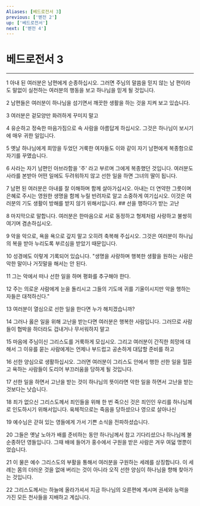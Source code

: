 ```yaml
---
Aliases: [베드로전서 3]
previous: ['벧전 2']
up: ['베드로전서']
next: ['벧전 4']
---
```

# 베드로전서 3

***


1 아내 된 여러분은 남편에게 순종하십시오. 그러면 주님의 말씀을 믿지 않는 남 편이라도 말없이 실천하는 여러분의 행동을 보고 하나님을 믿게 될 것입니다. 

2 남편들은 여러분이 하나님을 섬기면서 깨끗한 생활을 하는 것을 지켜 보고 있습니다. 

3 여러분은 겉모양만 화려하게 꾸미지 말고 

4 유순하고 정숙한 마음가짐으로 속 사람을 아름답게 하십시오. 그것은 하나님이 보시기에 매우 귀한 일입니다. 

5 옛날 하나님에게 희망을 두었던 거룩한 여자들도 이와 같이 자기 남편에게 복종함으로 자기를 꾸몄습니다. 

6 사라는 자기 남편인 아브라함을 '주' 라고 부르며 그에게 복종했던 것입니다. 여러분도 사라를 본받아 어떤 일에도 두려워하지 않고 선한 일을 하면 그녀의 딸이 됩니다. 

7 남편 된 여러분은 아내를 잘 이해하며 함께 살아가십시오. 아내는 더 연약한 그릇이며 은혜로 주시는 영원한 생명을 함께 누릴 반려자로 알고 소중하게 여기십시오. 이것은 여러분의 기도 생활이 방해를 받지 않기 위해서입니다. ## 선을 행하다가 받는 고난 

8 마지막으로 말합니다. 여러분은 한마음으로 서로 동정하고 형제처럼 사랑하고 불쌍히 여기며 겸손하십시오. 

9 악을 악으로, 욕을 욕으로 갚지 말고 오히려 축복해 주십시오. 그것은 여러분이 하나님의 복을 받아 누리도록 부르심을 받았기 때문입니다. 

10 성경에도 이렇게 기록되어 있습니다. "생명을 사랑하며 행복한 생활을 원하는 사람은 악한 말이나 거짓말을 해서는 안 된다. 

11 그는 악에서 떠나 선한 일을 하며 평화를 추구해야 한다. 

12 주는 의로운 사람에게 눈을 돌리시고 그들의 기도에 귀를 기울이시지만 악을 행하는 자들은 대적하신다." 

13 여러분이 열심으로 선한 일을 한다면 누가 해치겠습니까? 

14 그러나 옳은 일을 위해 고난을 받는다면 여러분은 행복한 사람입니다. 그러므로 사람들이 협박을 하더라도 겁내거나 무서워하지 말고 

15 마음에 주님이신 그리스도를 거룩하게 모십시오. 그리고 여러분이 간직한 희망에 대해서 그 이유를 묻는 사람에게는 언제나 부드럽고 공손하게 대답할 준비를 하고 

16 선한 양심으로 생활하십시오. 그러면 여러분이 그리스도 안에서 행한 선한 일을 헐뜯고 욕하는 사람들이 도리어 부끄러움을 당하게 될 것입니다. 

17 선한 일을 하면서 고난을 받는 것이 하나님의 뜻이라면 악한 일을 하면서 고난을 받는 것보다는 낫습니다. 

18 죄가 없으신 그리스도께서 죄인들을 위해 한 번 죽으신 것은 죄인인 우리를 하나님께로 인도하시기 위해서입니다. 육체적으로는 죽음을 당하셨으나 영으로 살아나신 

19 예수님은 갇혀 있는 영들에게 가서 기쁜 소식을 전파하셨습니다. 

20 그들은 옛날 노아가 배를 준비하는 동안 하나님께서 참고 기다리셨으나 하나님께 불순종하던 영들입니다. 그때 배에 들어가 홍수에서 구원을 받은 사람은 겨우 여덟 명뿐이었습니다. 

21 이 물은 예수 그리스도의 부활을 통해서 여러분을 구원하는 세례를 상징합니다. 이 세례는 몸의 더러운 것을 없애 버리는 것이 아니라 오직 선한 양심이 하나님을 향해 찾아가는 것입니다. 

22 그리스도께서는 하늘에 올라가셔서 지금 하나님의 오른편에 계시며 권세와 능력을 가진 모든 천사들을 지배하고 계십니다.
